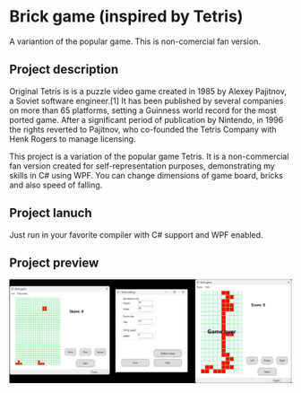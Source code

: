 # Brick game (inspired by Tetris)

A variantion of the popular game. This is non-comercial fan version. 

## Project description

Original Tetris is is a puzzle video game created in 1985 by Alexey Pajitnov, a Soviet software engineer.[1] It has been published by several companies on more than 65 platforms, setting a Guinness world record for the most ported game. After a significant period of publication by Nintendo, in 1996 the rights reverted to Pajitnov, who co-founded the Tetris Company with Henk Rogers to manage licensing.

This project is a variation of the popular game Tetris. It is a non-commercial fan version created for self-representation purposes, demonstrating my skills in C# using WPF. You can change dimensions of game board, bricks and also speed of falling.

## Project lanuch

Just run in your favorite compiler with C# support and WPF enabled.

## Project preview

![Game Screenshot](Brick_game/preview1.png)

